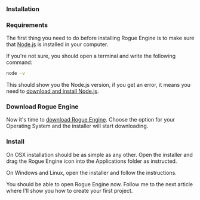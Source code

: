 ### Installation

### Requirements

The first thing you need to do before installing Rogue Engine is to make sure that [Node.js](https://nodejs.org/en/download/) is installed in your computer.

If you're not sure, you should open a terminal and write the following command:

```bash
node -v
```

This should show you the Node.js version, if you get an error, it means you need to [download and install Node.js](https://nodejs.org/en/download/).

### Download Rogue Engine

Now it's time to [download Rogue Engine](https://rogueengine.io/download). Choose the option for your Operating System and the installer will start downloading.

### Install

On OSX installation should be as simple as any other. Open the installer and drag the Rogue Engine icon into the Applications folder as instructed.

On Windows and Linux, open the installer and follow the instructions.

You should be able to open Rogue Engine now. Follow me to the next article where I'll show you how to create your first project.